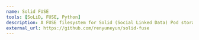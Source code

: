 ```yaml
---
name: Solid FUSE
tools: [SoLiD, FUSE, Python]
description: A FUSE filesystem for Solid (Social Linked Data) Pod storage 
external_url: https://github.com/renyuneyun/solid-fuse
---
```


